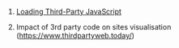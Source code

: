 1. [Loading Third-Party JavaScript](https://developers.google.com/web/fundamentals/performance/optimizing-content-efficiency/loading-third-party-javascript/)

2. Impact of 3rd party code on sites visualisation (https://www.thirdpartyweb.today/)
